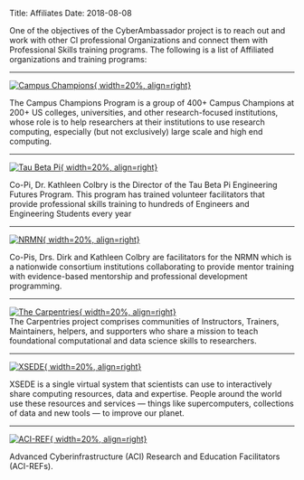 Title: Affiliates
Date: 2018-08-08

One of the objectives of the CyberAmbassador project is to reach out and work with other CI professional Organizations and connect them with Professional Skills training programs. The following is a list of Affiliated organizations and training programs:

---

[![Campus Champions](//www.xsede.org/wwwteragrid/archive/image/image_gallery%3Fuuid=554fecca-1a37-44d0-826f-afad9470153d&groupId=298192&t=1291845274821){ width=20%, align=right}](//www.xsede.org/community-engagement/campus-champions)  

The Campus Champions Program is a group of 400+ Campus Champions at 200+ US colleges, universities, and other research-focused institutions, whose role is to help researchers at their institutions to use research computing, especially (but not exclusively) large scale and high end computing.

---

[![Tau Beta Pi](//www.tbp.org/Images/Logos/NewLogo.jpg){ width=20%, align=right}](//www.tbp.org/)  

Co-Pi, Dr. Kathleen Colbry is the Director of the Tau Beta Pi Engineering Futures Program.  This program has trained volunteer facilitators that provide professional skills training to hundreds of Engineers and Engineering Students every year

---

[![NRMN](//nrmncan-sites.uchicago.edu/sites/nrmncan.uchicago.edu/files/styles/columnwidth-wider/public/uploads/images/NRMN%20Vert%20w%20Titletag.png?itok=ScMS2gLj){ width=20%, align=right}](//nrmnet.net/)

Co-Pis, Drs. Dirk and Kathleen Colbry are facilitators for the NRMN which is a nationwide consortium institutions collaborating to provide mentor training with evidence-based mentorship and professional development programming.

---

[![The Carpentries](//carpentries.org/assets/img/TheCarpentries.svg){ width=20%, align=right}](//carpentries.org/)  
The Carpentries project comprises communities of Instructors, Trainers, Maintainers, helpers, and supporters who share a mission to teach foundational computational and data science skills to researchers.   

---

[![XSEDE](//www.xsede.org/image/image_gallery?uuid=c0ae4cfa-fa0e-4546-8b02-3305bf2a99cc&groupId=10157&t=1369258426990){ width=20%, align=right}](//www.xsede.org/)  

XSEDE is a single virtual system that scientists can use to interactively share computing resources, data and expertise. People around the world use these resources and services — things like supercomputers, collections of data and new tools — to improve our planet.  

---

[![ACI-REF](//aciref.org/wp-content/uploads/2015/07/aci-ref.png){ width=20%, align=right}](//aciref.org/)  

Advanced Cyberinfrastructure (ACI) Research and Education Facilitators (ACI-REFs).

